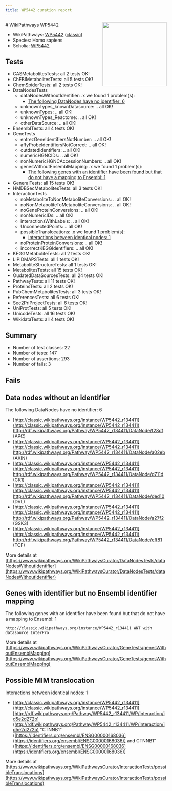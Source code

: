 ```yaml
---
title: WP5442 curation report
---
```


<img style="float: right; width: 200px" src="https://upload.wikimedia.org/wikipedia/commons/thumb/8/83/Wplogo_with_text_500.png/640px-Wplogo_with_text_500.png" />
# WikiPathways WP5442

* WikiPathways: [WP5442](https://wikipathways.org/pathways/WP5442) ([classic](https://classic.wikipathways.org/instance/WP5442))
* Species: Homo sapiens
* Scholia: [WP5442](https://scholia.toolforge.org/wikipathways/WP5442)
## Tests
* CASMetabolitesTests: all 2 tests OK!
* ChEBIMetabolitesTests: all 5 tests OK!
* ChemSpiderTests: all 2 tests OK!
* DataNodesTests
    * dataNodesWithoutIdentifier: .x we found 1 problem(s):
        * [The following DataNodes have no identifier: 6](#d2d32fa5)
    * unknownTypes_knownDatasource: .. all OK!
    * unknownTypes: .. all OK!
    * unknownTypes_Reactome: .. all OK!
    * otherDataSource: .. all OK!
* EnsemblTests: all 4 tests OK!
* GeneTests
    * entrezGeneIdentifiersNotNumber: .. all OK!
    * affyProbeIdentifiersNotCorrect: .. all OK!
    * outdatedIdentifiers: .. all OK!
    * numericHGNCIDs: .. all OK!
    * nonNumericHGNCAccessionNumbers: .. all OK!
    * genesWithoutEnsemblMapping: .x we found 1 problem(s):
        * [The following genes with an identifier have been found but that do not have a mapping to Ensembl: 1](#40286d83)
* GeneralTests: all 15 tests OK!
* HMDBSecMetabolitesTests: all 3 tests OK!
* InteractionTests
    * noMetaboliteToNonMetaboliteConversions: .. all OK!
    * noNonMetaboliteToMetaboliteConversions: .. all OK!
    * noGeneProteinConversions: .. all OK!
    * nonNumericIDs: .. all OK!
    * interactionsWithLabels: .. all OK!
    * UnconnectedPoints: .. all OK!
    * possibleTranslocations: .x we found 1 problem(s):
        * [Interactions between identical nodes: 1](#1c118206)
    * noProteinProteinConversions: .. all OK!
    * incorrectKEGGIdentifiers: .. all OK!
* KEGGMetaboliteTests: all 2 tests OK!
* LIPIDMAPSTests: all 1 tests OK!
* MetaboliteStructureTests: all 1 tests OK!
* MetabolitesTests: all 15 tests OK!
* OudatedDataSourcesTests: all 24 tests OK!
* PathwayTests: all 11 tests OK!
* ProteinsTests: all 2 tests OK!
* PubChemMetabolitesTests: all 3 tests OK!
* ReferencesTests: all 6 tests OK!
* Sec2PriProjectTests: all 6 tests OK!
* UniProtTests: all 5 tests OK!
* UnicodeTests: all 16 tests OK!
* WikidataTests: all 4 tests OK!


## Summary

* Number of test classes: 22
* Number of tests: 147
* Number of assertions: 293
* Number of fails: 3

## Fails

<a name="d2d32fa5" />

## Data nodes without an identifier

The following DataNodes have no identifier: 6

* [http://classic.wikipathways.org/instance/WP5442_r134411](http://classic.wikipathways.org/instance/WP5442_r134411) http://rdf.wikipathways.org/Pathway/WP5442_r134411/DataNode/f28df (APC)
* [http://classic.wikipathways.org/instance/WP5442_r134411](http://classic.wikipathways.org/instance/WP5442_r134411) http://rdf.wikipathways.org/Pathway/WP5442_r134411/DataNode/a02eb (AXIN)
* [http://classic.wikipathways.org/instance/WP5442_r134411](http://classic.wikipathways.org/instance/WP5442_r134411) http://rdf.wikipathways.org/Pathway/WP5442_r134411/DataNode/d711d (CK1)
* [http://classic.wikipathways.org/instance/WP5442_r134411](http://classic.wikipathways.org/instance/WP5442_r134411) http://rdf.wikipathways.org/Pathway/WP5442_r134411/DataNode/ded10 (DVL)
* [http://classic.wikipathways.org/instance/WP5442_r134411](http://classic.wikipathways.org/instance/WP5442_r134411) http://rdf.wikipathways.org/Pathway/WP5442_r134411/DataNode/a27f2 (GSK3)
* [http://classic.wikipathways.org/instance/WP5442_r134411](http://classic.wikipathways.org/instance/WP5442_r134411) http://rdf.wikipathways.org/Pathway/WP5442_r134411/DataNode/eff81 (TCF)


More details at [https://www.wikipathways.org/WikiPathwaysCurator/DataNodesTests/dataNodesWithoutIdentifier](https://www.wikipathways.org/WikiPathwaysCurator/DataNodesTests/dataNodesWithoutIdentifier)

<a name="40286d83" />

## Genes with identifier but no Ensembl identifier mapping

The following genes with an identifier have been found but that do not have a mapping to Ensembl: 1
```
http://classic.wikipathways.org/instance/WP5442_r134411 WNT with datasource InterPro
```

More details at [https://www.wikipathways.org/WikiPathwaysCurator/GeneTests/genesWithoutEnsemblMapping](https://www.wikipathways.org/WikiPathwaysCurator/GeneTests/genesWithoutEnsemblMapping)

<a name="1c118206" />

## Possible MIM translocation

Interactions between identical nodes: 1

* [http://classic.wikipathways.org/instance/WP5442_r134411](http://classic.wikipathways.org/instance/WP5442_r134411) [http://rdf.wikipathways.org/Pathway/WP5442_r134411/WP/Interaction/id5e2d272b](http://rdf.wikipathways.org/Pathway/WP5442_r134411/WP/Interaction/id5e2d272b) "CTNNB1" ([https://identifiers.org/ensembl/ENSG00000168036](https://identifiers.org/ensembl/ENSG00000168036)) and 
CTNNB1" ([https://identifiers.org/ensembl/ENSG00000168036](https://identifiers.org/ensembl/ENSG00000168036))


More details at [https://www.wikipathways.org/WikiPathwaysCurator/InteractionTests/possibleTranslocations](https://www.wikipathways.org/WikiPathwaysCurator/InteractionTests/possibleTranslocations)

